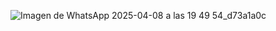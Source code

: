 ![Imagen de WhatsApp 2025-04-08 a las 19 49 54_d73a1a0c](https://github.com/user-attachments/assets/4f54e8cb-01f4-440c-afd8-8b634190015c)
